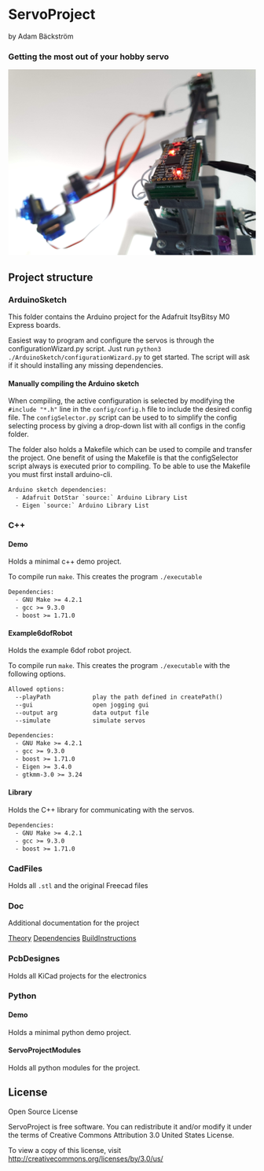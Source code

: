 # ServoProject
by Adam Bäckström
### Getting the most out of your hobby servo

![Robot](Doc/readmeResources/robot.jpg)

Project structure
----------------

### ArduinoSketch

This folder contains the Arduino project for the Adafruit ItsyBitsy M0 Express boards.

Easiest way to program and configure the servos is through the configurationWizard.py script.
Just run `python3 ./ArduinoSketch/configurationWizard.py` to get started. The script will ask if it should installing any missing dependencies.

#### Manually compiling the Arduino sketch

When compiling, the active configuration is selected by modifying the `#include "*.h"` line in the `config/config.h` file to include the desired config file. The `configSelector.py` script can be used to to simplify the config selecting process by giving a drop-down list with all configs in the config folder.

The folder also holds a Makefile which can be used to compile and transfer the project. One benefit of using the Makefile is that the configSelector script always is executed prior to compiling. To be able to use the Makefile you must first install arduino-cli.

```
Arduino sketch dependencies:
  - Adafruit DotStar `source:` Arduino Library List
  - Eigen `source:` Arduino Library List
```

### C++
#### Demo

Holds a minimal c++ demo project.

To compile run `make`. This creates the program `./executable` 
```
Dependencies:
  - GNU Make >= 4.2.1
  - gcc >= 9.3.0
  - boost >= 1.71.0
```

#### Example6dofRobot

Holds the example 6dof robot project.

To compile run `make`. This creates the program `./executable` with the following options.

```
Allowed options:
  --playPath            play the path defined in createPath()
  --gui                 open jogging gui
  --output arg          data output file
  --simulate            simulate servos

```
```
Dependencies:
  - GNU Make >= 4.2.1
  - gcc >= 9.3.0
  - boost >= 1.71.0
  - Eigen >= 3.4.0
  - gtkmm-3.0 >= 3.24
```

#### Library

Holds the C++ library for communicating with the servos.
```
Dependencies:
  - GNU Make >= 4.2.1
  - gcc >= 9.3.0
  - boost >= 1.71.0
```

### CadFiles

Holds all `.stl` and the original Freecad files

### Doc

Additional documentation for the project

[Theory](Doc/Theory.md)
[Dependencies](Doc/Dependencies.md)
[BuildInstructions](Doc/BuildInstructions.md)

### PcbDesignes

Holds all KiCad projects for the electronics

### Python

#### Demo

Holds a minimal python demo project.

#### ServoProjectModules

Holds all python modules for the project.

## License
Open Source License

ServoProject is free software. You can redistribute it and/or modify it under the terms of Creative Commons Attribution 3.0 United States License.

To view a copy of this license, visit
http://creativecommons.org/licenses/by/3.0/us/
